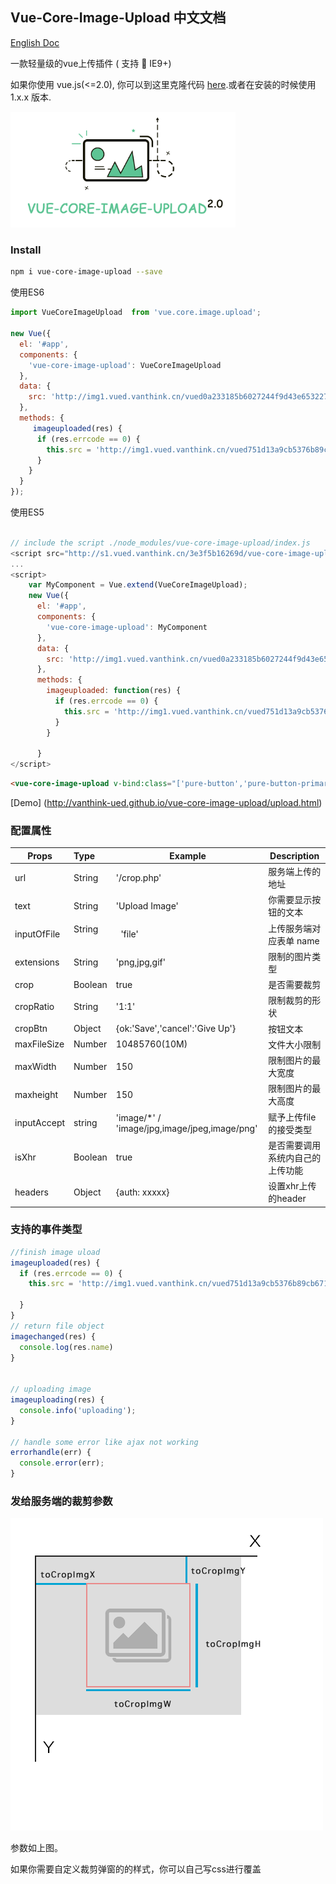 ## Vue-Core-Image-Upload  中文文档

[English Doc]('./README.md')

一款轻量级的vue上传插件 ( 支持 📱 IE9+)

如果你使用 vue.js(<=2.0), 你可以到这里克隆代码 [here](https://github.com/Vanthink-UED/vue-core-image-upload/tree/v1.x).或者在安装的时候使用
1.x.x 版本.

<img width="360" src="./shots/vue-core-image-upload.png" />


### Install

``` bash
npm i vue-core-image-upload --save
```

使用ES6
``` js
import VueCoreImageUpload  from 'vue.core.image.upload';

new Vue({
  el: '#app',
  components: {
    'vue-core-image-upload': VueCoreImageUpload
  },
  data: {
    src: 'http://img1.vued.vanthink.cn/vued0a233185b6027244f9d43e653227439a.png',
  },
  methods: {
     imageuploaded(res) {
      if (res.errcode == 0) {
        this.src = 'http://img1.vued.vanthink.cn/vued751d13a9cb5376b89cb6719e86f591f3.png';
      }
    }
  }
});
```

使用ES5
```js

// include the script ./node_modules/vue-core-image-upload/index.js
<script src="http://s1.vued.vanthink.cn/3e3f5b16269d/vue-core-image-upload.js"></script>
...
<script>
    var MyComponent = Vue.extend(VueCoreImageUpload);
    new Vue({
      el: '#app',
      components: {
        'vue-core-image-upload': MyComponent
      },
      data: {
        src: 'http://img1.vued.vanthink.cn/vued0a233185b6027244f9d43e653227439a.png',
      },
      methods: {
        imageuploaded: function(res) {
          if (res.errcode == 0) {
            this.src = 'http://img1.vued.vanthink.cn/vued751d13a9cb5376b89cb6719e86f591f3.png';
          }
        }

      }
</script>
```

``` html
<vue-core-image-upload v-bind:class="['pure-button','pure-button-primary','js-btn-crop']" v-bind:crop="false" url="./crop.php" extensions="png,gif,jpeg,jpg"></vue-core-image-upload>
```

[Demo] (http://vanthink-ued.github.io/vue-core-image-upload/upload.html)

### 配置属性

| Props        | Type         | Example  | Description  |
| ------------- |:----------| ---------|--------------|
| url     | String | '/crop.php' | 服务端上传的地址 |
| text      | String      |  'Upload Image' | 你需要显示按钮的文本|
| inputOfFile | String     |   'file' | 上传服务端对应表单 name |
| extensions | String   |    'png,jpg,gif' | 限制的图片类型 |
| crop | Boolean   |   true | 是否需要裁剪 |
| cropRatio | String   |   '1:1' | 限制裁剪的形状|
| cropBtn | Object   |   {ok:'Save','cancel':'Give Up'} | 按钮文本|
| maxFileSize | Number   |   10485760(10M) | 文件大小限制|
| maxWidth | Number   |   150 | 限制图片的最大宽度|
| maxheight | Number   |   150 | 限制图片的最大高度|
| inputAccept | string   |  'image/*' / 'image/jpg,image/jpeg,image/png' |  赋予上传file的接受类型  |
| isXhr | Boolean  | true  |  是否需要调用系统内自己的上传功能
| headers | Object  | {auth: xxxxx}  |  设置xhr上传 的header

### 支持的事件类型

``` js
//finish image uload
imageuploaded(res) {
  if (res.errcode == 0) {
    this.src = 'http://img1.vued.vanthink.cn/vued751d13a9cb5376b89cb6719e86f591f3.png';

  }
}
// return file object
imagechanged(res) {
  console.log(res.name)
}


// uploading image
imageuploading(res) {
  console.info('uploading');
}

// handle some error like ajax not working
errorhandle(err) {
  console.error(err);
}
```

### 发给服务端的裁剪参数

                        
<img src="./shots/vuedba0ed377b88fc84d51026310efcb255b.png" />

参数如上图。

如果你需要自定义裁剪弹窗的的样式，你可以自己写css进行覆盖
